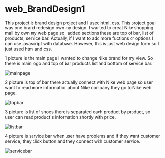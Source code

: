 # web_BrandDesign1

This project is brand design project and I used html, css. This project goal was one brand redesign own my design. I wanted to creat Nike shopping mall by own my web page so I added sections these are top of bar, list of products, service bar. Actually, if I want to add more fuctions or options I can use javascript with database. However, this is just web design form so I just used html and css. 

1 picture is the main page I wanted to change Nike brand for my view. So there is main logo and top of bar products list and bottom of service bar.

![mainpage](https://user-images.githubusercontent.com/117292231/199574142-3cfea4ef-6672-4fc9-97b0-291131bf617e.png)

2 picture is top of bar there actually connect with Nike web page so user want to read more information about Nike company they go to Nike web page.

![topbar](https://user-images.githubusercontent.com/117292231/199576076-f5939ccf-2ed9-4f19-bd57-239335a32bc6.png)

3 picture is list of shoes there is separated each product by product, so user can read product's information shortly with price.

![listbar](https://user-images.githubusercontent.com/117292231/199576740-c4da2193-4529-4912-a993-3c69b5575b0d.png)

4 picture is service bar when user have problems and if they want customer service, they click button and they connect with customer service.

![servicebar](https://user-images.githubusercontent.com/117292231/199577097-f1e90f3d-f1a2-4cf4-8eda-47c898a44089.png)

